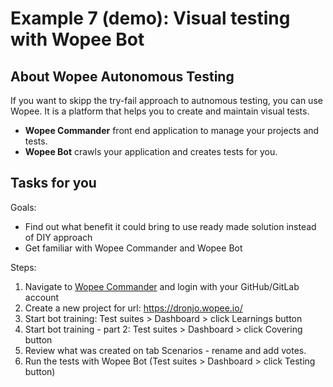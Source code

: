# Example 7 (demo): Visual testing with Wopee Bot

## About Wopee Autonomous Testing

If you want to skipp the try-fail approach to autnomous testing, you can use Wopee.
It is a platform that helps you to create and maintain visual tests.

- **Wopee Commander** front end application to manage your projects and tests.
- **Wopee Bot** crawls your application and creates tests for you.

## Tasks for you

Goals:

- Find out what benefit it could bring to use ready made solution instead of DIY
  approach
- Get familiar with Wopee Commander and Wopee Bot

Steps:

1. Navigate to [Wopee Commander](https://cmd.wopee.io/) and login with your
   GitHub/GitLab account
2. Create a new project for url: https://dronjo.wopee.io/
3. Start bot training: Test suites > Dashboard > click Learnings button
4. Start bot training - part 2: Test suites > Dashboard > click Covering button
5. Review what was created on tab Scenarios - rename and add votes.
6. Run the tests with Wopee Bot (Test suites > Dashboard > click Testing button)
